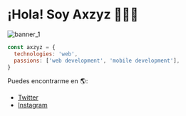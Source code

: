 # ¡Hola! Soy Axzyz 👋👨‍💻

![banner_1](https://github.com/user-attachments/assets/ffe18a9c-6414-47b4-a816-ce42aa0f019f)

```js
const axzyz = {
  technologies: 'web',
  passions: ['web development', 'mobile development'],
}
```
Puedes encontrarme en 🌎:
- [Twitter](https://x.com/axzyz_dev)
- [Instagram](https://www.instagram.com/axzyz_dev/#)

<!--[![Axzyz GitHub stats](https://github-readme-stats.vercel.app/api?username=Axzyz&show_icons=true&theme=radical)](https://github.com/Axzyz/github-readme-stats)

[![Top Langs](https://github-readme-stats.vercel.app/api/top-langs/?username=Axzyz)](https://github.com/Axzyz/github-readme-stats)-->
<!--
**Axzyz/Axzyz** is a ✨ _special_ ✨ repository because its `README.md` (this file) appears on your GitHub profile.

Here are some ideas to get you started:

- 🔭 I’m currently working on ...
- 🌱 I’m currently learning ...
- 👯 I’m looking to collaborate on ...
- 🤔 I’m looking for help with ...
- 💬 Ask me about ...
- 📫 How to reach me: ...
- 😄 Pronouns: ...
- ⚡ Fun fact: ...
-->
